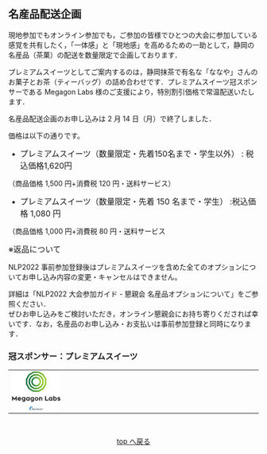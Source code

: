 <h2 id="premium_option">名産品配送企画</h2>

現地参加でもオンライン参加でも，ご参加の皆様でひとつの大会に参加している感覚を共有したく，「一体感」と「現地感」を高めるための一助として，静岡の名産品（茶菓）の配送を数量限定で企画しております．

プレミアムスイーツとしてご案内するのは，静岡抹茶で有名な「ななや」さんのお菓子とお茶（ティーバッグ）の詰め合わせです．プレミアムスイーツ冠スポンサーである Megagon Labs 様のご支援により，特別割引価格で常温配送いたします．

<span class="strong1">名産品配送企画のお申し込みは 2 月 14 日（月）で終了しました．</span>

<span class="done">

価格は以下の通りです。

- <span style="font-size: 12pt">プレミアムスイーツ（数量限定・先着150名まで・学生以外） : 税込価格1,620円</span>

（商品価格 1,500 円+消費税 120 円・送料サービス）

- <span style="font-size: 12pt">プレミアムスイーツ（数量限定・先着 150 名まで・学生） :税込価格 1,080 円</span>

（商品価格 1,000 円+消費税 80 円・送料サービス

<span style="font-size: 12pt">※返品について</span>

NLP2022 事前参加登録後はプレミアムスイーツを含めた全てのオプションについてお申し込み内容の変更・キャンセルはできません。


詳細は「NLP2022 大会参加ガイド - 懇親会 名産品オプションについて」をご参照ください．  
ぜひお申し込みをご検討いただき，オンライン懇親会にお持ち寄りくだされば幸いです．なお，名産品のお申し込み・お支払いは事前参加登録と同時になります．

</span>

### 冠スポンサー：プレミアムスイーツ

<table class="sponsor-kanmuri">
  <tr>
    <td>
      <img alt="Megagon Labs" src="logo/P02_megagon.jpg" style="width: 20%" />
    </td>
  </tr>
</table>

<br>
<p align="center"><a href="#menu">top へ戻る</a></p>
